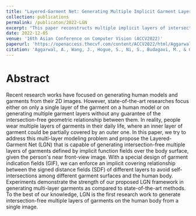 ```yaml
---
title: "Layered-Garment Net: Generating Multiple Implicit Garment Layers from a Single Image"
collection: publications
permalink: /publicaton/2022-LGN
excerpt: "This paper reconstructs multiple implicit layers of intersection-free garments on an implicit human body"
date: 2022-12-05
venue: '16th Asian Conference on Computer Vision (ACCV2022)'
paperurl: 'https://openaccess.thecvf.com/content/ACCV2022/html/Aggarwal_Layered-Garment_Net_Generating_Multiple_Implicit_Garment_Layers_from_a_Single_ACCV_2022_paper.html'
citation: 'Aggarwal, A., Wang, J., Hogue, S., Ni, S., Budagavi, M., & Guo, X. (2022). Layered-Garment Net: Generating Multiple Implicit Garment Layers from a Single Image. In Proceedings of the Asian Conference on Computer Vision (pp. 3000-3017).'
---
```


# Abstract

Recent research works have focused on generating human models and garments from their 2D images. However, state-of-the-art researches focus either on only a single layer of the garment on a human model or on generating multiple garment layers without any guarantee of the intersection-free geometric relationship between them. In reality, people wear multiple layers of garments in their daily life, where an inner layer of garment could be partially covered by an outer one. In this paper, we try to address this multi-layer modeling problem and propose the Layered-Garment Net (LGN) that is capable of generating intersection-free multiple layers of garments defined by implicit function fields over the body surface, given the person's near front-view image. With a special design of garment indication fields (GIF), we can enforce an implicit covering relationship between the signed distance fields (SDF) of different layers to avoid self-intersections among different garment surfaces and the human body. Experiments demonstrate the strength of our proposed LGN framework in generating multi-layer garments as compared to state-of-the-art methods. To the best of our knowledge, LGN is the first research work to generate intersection-free multiple layers of garments on the human body from a single image.
